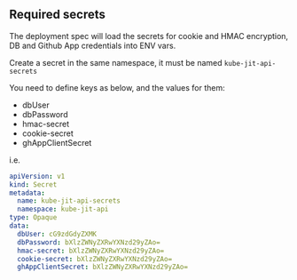 ## Required secrets
The deployment spec will load the secrets for cookie and HMAC encryption, DB and Github App credentials into ENV vars.

Create a secret in the same namespace, it must be named `kube-jit-api-secrets`

You need to define keys as below, and the values for them:
- dbUser
- dbPassword
- hmac-secret
- cookie-secret
- ghAppClientSecret

i.e.
```yaml
apiVersion: v1
kind: Secret
metadata:
  name: kube-jit-api-secrets
  namespace: kube-jit-api
type: Opaque
data:
  dbUser: cG9zdGdyZXMK
  dbPassword: bXlzZWNyZXRwYXNzd29yZAo=
  hmac-secret: bXlzZWNyZXRwYXNzd29yZAo=
  cookie-secret: bXlzZWNyZXRwYXNzd29yZAo=
  ghAppClientSecret: bXlzZWNyZXRwYXNzd29yZAo=
```